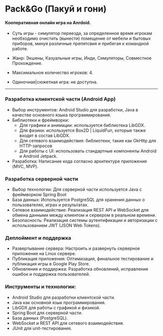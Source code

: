 # Pack&Go (Пакуй и гони)
#### Кооперативная онлайн игра на Anrdoid.

- Суть игры - симулятор переезда, за определенное время игрокам необходимо очистить (вынести) помещение от мебели и бытовых приборов, минуя различные препятсвия и прибегая к командной работе.

- Жанр: Экшены, Казуальные игры, Инди, Симуляторы, Совместное Прохождение.

- Максимальное количество игроков: 4.

- Одиночная|сюжетная игра: не доступна.
____

### Разработка клиентской части (Android App)

- Выбор инструментов: Android Studio для разработки, Java в качестве основного языка программирования.
- Библиотеки и фреймворки:
  - Для графики и анимации: используется библиотека LibGDX.
  - Для физики: используется Box2D | LiquidFun, которые также входят в состав LibGDX.
  - Для сетевого взаимодействия: библиотеки, такие как OkHttp для HTTP-запросов
  - Для работы с UI: использовать стандартные компоненты Android и Android Jetpack.
- Разработка: Написание кода согласно архитектуре приложения (MVC, MVP).

### Разработка серверной части

- Выбор технологии: Для серверной части используется Java с фреймворком Spring Boot
- База данных: Используется PostgreSQL для хранения данных о пользователях, играх и результатах.
- Сетевое взаимодействие: Реализация REST API и WebSocket для обмена данными между клиентом и сервером в реальном времени.
- Безопасность: Реализация системы аутентификации и авторизации с использованием JWT (JSON Web Tokens).

### Деплоймент и поддержка

- Развертывание сервера: Настроить и развернуть серверное приложение на Linux сервере.
- Публикация приложения: Оптимизация, финальное тестирование и публикация игры в Google Play Store.
- Обновления и поддержка: Разработка обновлений, исправление ошибок и поддержка пользователей.

### Инструменты и технологии:

- Android Studio для разработки клиентской части.
- Java как основной язык программирования.
- LibGDX для работы с графикой и физикой.
- Spring Boot для серверной части.
- База данных (PostgreSQL).
- WebSocket и REST API для сетевого взаимодействия.
- JUnit для unit-тестирования.
